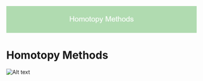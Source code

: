 

![](https://github.com/MarkMH/homotopy_methods/blob/e654b62ebce52956c310fa0d8101c4a712e615a0/Homotopy_Methods%20(11).png)
# Homotopy Methods

<img src="https://drive.google.com/file/d/1a3NqQ5JeGW8QZSdKQnWn248NxYr0qJ6R/preview" alt="Alt text" title="Optional title">


